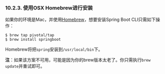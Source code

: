 ### 10.2.3. 使用OSX Homebrew进行安装

如果你的环境是Mac，并使用[Homebrew](http://brew.sh/)，想要安装Spring Boot CLI只需如下操作：
```shell
$ brew tap pivotal/tap
$ brew install springboot
```
Homebrew将把`spring`安装到`/usr/local/bin`下。

**注**：如果该方案不可用，可能是因为你的brew版本太老了。你只需执行`brew update`并重试即可。
